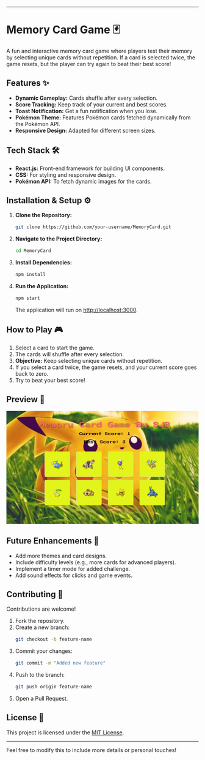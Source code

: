 
---

# Memory Card Game 🃏

A fun and interactive memory card game where players test their memory by selecting unique cards without repetition. If a card is selected twice, the game resets, but the player can try again to beat their best score!

## Features ✨
- **Dynamic Gameplay:** Cards shuffle after every selection.
- **Score Tracking:** Keep track of your current and best scores.
- **Toast Notification:** Get a fun notification when you lose.
- **Pokémon Theme:** Features Pokémon cards fetched dynamically from the Pokémon API.
- **Responsive Design:** Adapted for different screen sizes.

## Tech Stack 🛠️
- **React.js:** Front-end framework for building UI components.
- **CSS:** For styling and responsive design.
- **Pokémon API:** To fetch dynamic images for the cards.

## Installation & Setup ⚙️
1. **Clone the Repository:**
   ```bash
   git clone https://github.com/your-username/MemoryCard.git
   ```
2. **Navigate to the Project Directory:**
   ```bash
   cd MemoryCard
   ```
3. **Install Dependencies:**
   ```bash
   npm install
   ```
4. **Run the Application:**
   ```bash
   npm start
   ```
   The application will run on [http://localhost:3000](http://localhost:3000).

## How to Play 🎮
1. Select a card to start the game.
2. The cards will shuffle after every selection.
3. **Objective:** Keep selecting unique cards without repetition.
4. If you select a card twice, the game resets, and your current score goes back to zero.
5. Try to beat your best score!

## Preview 📸
![alt text](image.png)

## Future Enhancements 🚀
- Add more themes and card designs.
- Include difficulty levels (e.g., more cards for advanced players).
- Implement a timer mode for added challenge.
- Add sound effects for clicks and game events.

## Contributing 🤝
Contributions are welcome!  
1. Fork the repository.
2. Create a new branch:
   ```bash
   git checkout -b feature-name
   ```
3. Commit your changes:
   ```bash
   git commit -m "Added new feature"
   ```
4. Push to the branch:
   ```bash
   git push origin feature-name
   ```
5. Open a Pull Request.

## License 📄
This project is licensed under the [MIT License](LICENSE).

---

Feel free to modify this to include more details or personal touches!